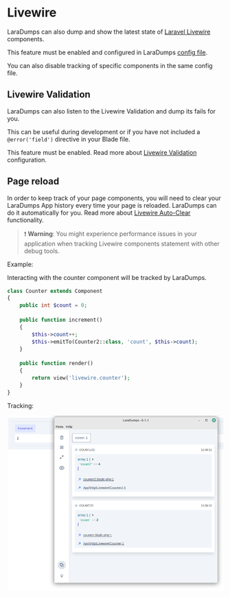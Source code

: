 # Livewire

LaraDumps can also dump and show the latest state of [Laravel Livewire](https://laravel-livewire.com) components.

This feature must be enabled and configured in LaraDumps [config file](laravel/get-started/configuration?id=livewire-components).

You can also disable tracking of specific components in the same config file.

## Livewire Validation

LaraDumps can also listen to the Livewire Validation and dump its fails for you.

This can be useful during development or if you have not included a `@error('field')` directive in your Blade file.

This feature must be enabled. Read more about [Livewire Validation](laravel/get-started/configuration?id=livewire-validation) configuration.

## Page reload

In order to keep track of your page components, you will need to clear your LaraDumps App history every time your page is reloaded. LaraDumps can do it automatically for you. Read more about [Livewire Auto-Clear](laravel/get-started/configuration?id=livewire-auto-clear) functionality.

> ❗ **Warning**: You might experience performance issues in your application when tracking Livewire components statement with other debug tools.

Example:

Interacting with the counter component will be tracked by LaraDumps.

```php
class Counter extends Component
{
    public int $count = 0;

    public function increment()
    {
        $this->count++;
        $this->emitTo(Counter2::class, 'count', $this->count);
    }

    public function render()
    {
        return view('livewire.counter');
    }
}
```

Tracking:

![Livewire](../../_media/livewire.png)
